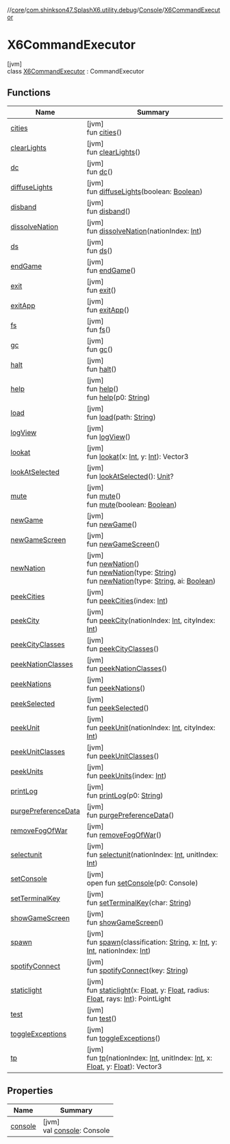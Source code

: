 //[core](../../../../index.md)/[com.shinkson47.SplashX6.utility.debug](../../index.md)/[Console](../index.md)/[X6CommandExecutor](index.md)

# X6CommandExecutor

[jvm]\
class [X6CommandExecutor](index.md) : CommandExecutor

## Functions

| Name | Summary |
|---|---|
| [cities](cities.md) | [jvm]<br>fun [cities](cities.md)() |
| [clearLights](clear-lights.md) | [jvm]<br>fun [clearLights](clear-lights.md)() |
| [dc](dc.md) | [jvm]<br>fun [dc](dc.md)() |
| [diffuseLights](diffuse-lights.md) | [jvm]<br>fun [diffuseLights](diffuse-lights.md)(boolean: [Boolean](https://kotlinlang.org/api/latest/jvm/stdlib/kotlin/-boolean/index.html)) |
| [disband](disband.md) | [jvm]<br>fun [disband](disband.md)() |
| [dissolveNation](dissolve-nation.md) | [jvm]<br>fun [dissolveNation](dissolve-nation.md)(nationIndex: [Int](https://kotlinlang.org/api/latest/jvm/stdlib/kotlin/-int/index.html)) |
| [ds](ds.md) | [jvm]<br>fun [ds](ds.md)() |
| [endGame](end-game.md) | [jvm]<br>fun [endGame](end-game.md)() |
| [exit](exit.md) | [jvm]<br>fun [exit](exit.md)() |
| [exitApp](index.md#-113103897%2FFunctions%2F971615585) | [jvm]<br>fun [exitApp](index.md#-113103897%2FFunctions%2F971615585)() |
| [fs](fs.md) | [jvm]<br>fun [fs](fs.md)() |
| [gc](gc.md) | [jvm]<br>fun [gc](gc.md)() |
| [halt](halt.md) | [jvm]<br>fun [halt](halt.md)() |
| [help](index.md#-874969137%2FFunctions%2F971615585) | [jvm]<br>fun [help](index.md#-874969137%2FFunctions%2F971615585)()<br>fun [help](index.md#1186754965%2FFunctions%2F971615585)(p0: [String](https://kotlinlang.org/api/latest/jvm/stdlib/kotlin/-string/index.html)) |
| [load](load.md) | [jvm]<br>fun [load](load.md)(path: [String](https://kotlinlang.org/api/latest/jvm/stdlib/kotlin/-string/index.html)) |
| [logView](index.md#1422751425%2FFunctions%2F971615585) | [jvm]<br>fun [logView](index.md#1422751425%2FFunctions%2F971615585)() |
| [lookat](lookat.md) | [jvm]<br>fun [lookat](lookat.md)(x: [Int](https://kotlinlang.org/api/latest/jvm/stdlib/kotlin/-int/index.html), y: [Int](https://kotlinlang.org/api/latest/jvm/stdlib/kotlin/-int/index.html)): Vector3 |
| [lookAtSelected](look-at-selected.md) | [jvm]<br>fun [lookAtSelected](look-at-selected.md)(): [Unit](https://kotlinlang.org/api/latest/jvm/stdlib/kotlin/-unit/index.html)? |
| [mute](mute.md) | [jvm]<br>fun [mute](mute.md)()<br>fun [mute](mute.md)(boolean: [Boolean](https://kotlinlang.org/api/latest/jvm/stdlib/kotlin/-boolean/index.html)) |
| [newGame](new-game.md) | [jvm]<br>fun [newGame](new-game.md)() |
| [newGameScreen](new-game-screen.md) | [jvm]<br>fun [newGameScreen](new-game-screen.md)() |
| [newNation](new-nation.md) | [jvm]<br>fun [newNation](new-nation.md)()<br>fun [newNation](new-nation.md)(type: [String](https://kotlinlang.org/api/latest/jvm/stdlib/kotlin/-string/index.html))<br>fun [newNation](new-nation.md)(type: [String](https://kotlinlang.org/api/latest/jvm/stdlib/kotlin/-string/index.html), ai: [Boolean](https://kotlinlang.org/api/latest/jvm/stdlib/kotlin/-boolean/index.html)) |
| [peekCities](peek-cities.md) | [jvm]<br>fun [peekCities](peek-cities.md)(index: [Int](https://kotlinlang.org/api/latest/jvm/stdlib/kotlin/-int/index.html)) |
| [peekCity](peek-city.md) | [jvm]<br>fun [peekCity](peek-city.md)(nationIndex: [Int](https://kotlinlang.org/api/latest/jvm/stdlib/kotlin/-int/index.html), cityIndex: [Int](https://kotlinlang.org/api/latest/jvm/stdlib/kotlin/-int/index.html)) |
| [peekCityClasses](peek-city-classes.md) | [jvm]<br>fun [peekCityClasses](peek-city-classes.md)() |
| [peekNationClasses](peek-nation-classes.md) | [jvm]<br>fun [peekNationClasses](peek-nation-classes.md)() |
| [peekNations](peek-nations.md) | [jvm]<br>fun [peekNations](peek-nations.md)() |
| [peekSelected](peek-selected.md) | [jvm]<br>fun [peekSelected](peek-selected.md)() |
| [peekUnit](peek-unit.md) | [jvm]<br>fun [peekUnit](peek-unit.md)(nationIndex: [Int](https://kotlinlang.org/api/latest/jvm/stdlib/kotlin/-int/index.html), cityIndex: [Int](https://kotlinlang.org/api/latest/jvm/stdlib/kotlin/-int/index.html)) |
| [peekUnitClasses](peek-unit-classes.md) | [jvm]<br>fun [peekUnitClasses](peek-unit-classes.md)() |
| [peekUnits](peek-units.md) | [jvm]<br>fun [peekUnits](peek-units.md)(index: [Int](https://kotlinlang.org/api/latest/jvm/stdlib/kotlin/-int/index.html)) |
| [printLog](index.md#-86105941%2FFunctions%2F971615585) | [jvm]<br>fun [printLog](index.md#-86105941%2FFunctions%2F971615585)(p0: [String](https://kotlinlang.org/api/latest/jvm/stdlib/kotlin/-string/index.html)) |
| [purgePreferenceData](purge-preference-data.md) | [jvm]<br>fun [purgePreferenceData](purge-preference-data.md)() |
| [removeFogOfWar](remove-fog-of-war.md) | [jvm]<br>fun [removeFogOfWar](remove-fog-of-war.md)() |
| [selectunit](selectunit.md) | [jvm]<br>fun [selectunit](selectunit.md)(nationIndex: [Int](https://kotlinlang.org/api/latest/jvm/stdlib/kotlin/-int/index.html), unitIndex: [Int](https://kotlinlang.org/api/latest/jvm/stdlib/kotlin/-int/index.html)) |
| [setConsole](index.md#827383935%2FFunctions%2F971615585) | [jvm]<br>open fun [setConsole](index.md#827383935%2FFunctions%2F971615585)(p0: Console) |
| [setTerminalKey](set-terminal-key.md) | [jvm]<br>fun [setTerminalKey](set-terminal-key.md)(char: [String](https://kotlinlang.org/api/latest/jvm/stdlib/kotlin/-string/index.html)) |
| [showGameScreen](show-game-screen.md) | [jvm]<br>fun [showGameScreen](show-game-screen.md)() |
| [spawn](spawn.md) | [jvm]<br>fun [spawn](spawn.md)(classification: [String](https://kotlinlang.org/api/latest/jvm/stdlib/kotlin/-string/index.html), x: [Int](https://kotlinlang.org/api/latest/jvm/stdlib/kotlin/-int/index.html), y: [Int](https://kotlinlang.org/api/latest/jvm/stdlib/kotlin/-int/index.html), nationIndex: [Int](https://kotlinlang.org/api/latest/jvm/stdlib/kotlin/-int/index.html)) |
| [spotifyConnect](spotify-connect.md) | [jvm]<br>fun [spotifyConnect](spotify-connect.md)(key: [String](https://kotlinlang.org/api/latest/jvm/stdlib/kotlin/-string/index.html)) |
| [staticlight](staticlight.md) | [jvm]<br>fun [staticlight](staticlight.md)(x: [Float](https://kotlinlang.org/api/latest/jvm/stdlib/kotlin/-float/index.html), y: [Float](https://kotlinlang.org/api/latest/jvm/stdlib/kotlin/-float/index.html), radius: [Float](https://kotlinlang.org/api/latest/jvm/stdlib/kotlin/-float/index.html), rays: [Int](https://kotlinlang.org/api/latest/jvm/stdlib/kotlin/-int/index.html)): PointLight |
| [test](test.md) | [jvm]<br>fun [test](test.md)() |
| [toggleExceptions](toggle-exceptions.md) | [jvm]<br>fun [toggleExceptions](toggle-exceptions.md)() |
| [tp](tp.md) | [jvm]<br>fun [tp](tp.md)(nationIndex: [Int](https://kotlinlang.org/api/latest/jvm/stdlib/kotlin/-int/index.html), unitIndex: [Int](https://kotlinlang.org/api/latest/jvm/stdlib/kotlin/-int/index.html), x: [Float](https://kotlinlang.org/api/latest/jvm/stdlib/kotlin/-float/index.html), y: [Float](https://kotlinlang.org/api/latest/jvm/stdlib/kotlin/-float/index.html)): Vector3 |

## Properties

| Name | Summary |
|---|---|
| [console](index.md#1387697459%2FProperties%2F971615585) | [jvm]<br>val [console](index.md#1387697459%2FProperties%2F971615585): Console |
